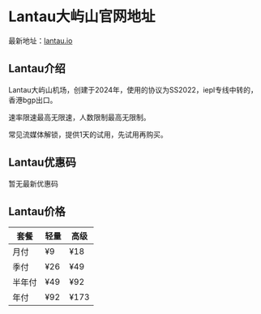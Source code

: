 # Lantau大屿山官网地址

最新地址：[lantau.io](https://url.gogogomiao.one/QYTN)

## Lantau介绍

Lantau大屿山机场，创建于2024年，使用的协议为SS2022，iepl专线中转的，香港bgp出口。

速率限速最高无限速，人数限制最高无限制。

常见流媒体解锁，提供1天的试用，先试用再购买。

## Lantau优惠码

暂无最新优惠码

## Lantau价格

|套餐|轻量|高级|
|----|----|----|
|月付|¥9|¥18|
|季付|¥26|¥49|
|半年付|¥49|¥92|
|年付|¥92|¥173|
